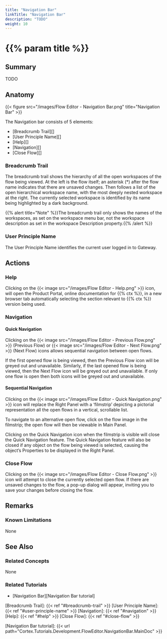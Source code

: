 ```yaml
---
title: "Navigation Bar"
linkTitle: "Navigation Bar"
description: "TODO"
weight: 10
---
```



# {{% param title %}}

## Summary

TODO

## Anatomy

{{< figure src="/images/Flow Editor - Navigation Bar.png" title="Navigation Bar" >}}

The Navigation bar consists of 5 elements:

* [Breadcrumb Trail][]
* [User Principle Name][]
* [Help][]
* [Navigation][]
* [Close Flow][]

### Breadcrumb Trail

The breadcrumb trail shows the hierarchy of all the open workspaces of the flow being viewed. At the left is the flow itself; an asterisk (*) after the flow name indicates that there are unsaved changes. Then follows a list of the open hierarchical workspace name, with the most deeply nested workspace at the right. The currently selected workspace is identified by its name being highlighted by a dark background.

{{% alert title="Note" %}}The breadcrumb trail only shows the names of the workspaces, as set on the workspace menu bar, not the workspace description as set in the workspace Description property.{{% /alert %}}


### User Principle Name

The User Principle Name identifies the current user logged in to Gateway.

## Actions

### Help

Clicking on the {{< image src="/images/Flow Editor - Help.png" >}} icon, will open the Product Portal, online documentation for {{% ctx %}}, in a new browser tab automatically selecting the section relevant to {{% ctx %}} version being used.

### Navigation

#### Quick Navigation

Clicking on the {{< image src="/images/Flow Editor - Previous Flow.png" >}} (Previous Flow) or {{< image src="/images/Flow Editor - Next Flow.png" >}} (Next Flow) icons allows sequential navigation between open flows.

If the first opened flow is being viewed, then the Previous Flow icon will be greyed out and unavailable. Similarly, if the last opened flow is being viewed, then the Next Flow icon will be greyed out and unavailable. If only one flow is open then both icons will be greyed out and unavailable.

#### Sequential Navigation

Clicking on the {{< image src="/images/Flow Editor - Quick Navigation.png" >}} icon will replace the Right Panel with a ‘filmstrip’ depicting a pictorial representation all the open flows in a vertical, scrollable list.

To navigate to an alternative open flow, click on the flow image in the filmstrip; the open flow will then be viewable in Main Panel.

Clicking on the Quick Navigation icon when the filmstrip is visible will close the Quick Navigation feature. The Quick Navigation feature will also be closed if any object on the flow being viewed is selected, causing the object’s Properties to be displayed in the Right Panel.

### Close Flow

Clicking on the {{< image src="/images/Flow Editor - Close Flow.png" >}} icon will attempt to close the currently selected open flow. If there are unsaved changes to the flow, a pop-up dialog will appear, inviting you to save your changes before closing the flow.

## Remarks

### Known Limitations

None

## See Also

### Related Concepts

None

### Related Tutorials

* [Navigation Bar][Navigation Bar tutorial]

[Breadcrumb Trail]: {{< ref "#breadcrumb-trail" >}}
[User Principle Name]: {{< ref "#user-principle-name" >}}
[Navigation]: {{< ref "#navigation" >}}
[Help]: {{< ref "#help" >}}
[Close Flow]: {{< ref "#close-flow" >}}

[Navigation Bar tutorial]: {{< url path="Cortex.Tutorials.Development.FlowEditor.NavigationBar.MainDoc" >}}
